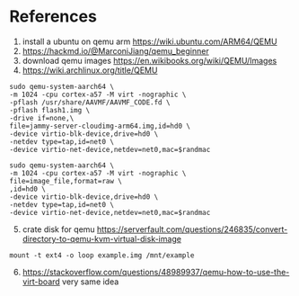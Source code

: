 # References

1. install a ubuntu on qemu arm https://wiki.ubuntu.com/ARM64/QEMU
2. https://hackmd.io/@MarconiJiang/qemu_beginner
3. download qemu images https://en.wikibooks.org/wiki/QEMU/Images
4. https://wiki.archlinux.org/title/QEMU

```
sudo qemu-system-aarch64 \
-m 1024 -cpu cortex-a57 -M virt -nographic \
-pflash /usr/share/AAVMF/AAVMF_CODE.fd \
-pflash flash1.img \
-drive if=none,\
file=jammy-server-cloudimg-arm64.img,id=hd0 \
-device virtio-blk-device,drive=hd0 \
-netdev type=tap,id=net0 \
-device virtio-net-device,netdev=net0,mac=$randmac

sudo qemu-system-aarch64 \
-m 1024 -cpu cortex-a57 -M virt -nographic \
file=image_file,format=raw \
,id=hd0 \
-device virtio-blk-device,drive=hd0 \
-netdev type=tap,id=net0 \
-device virtio-net-device,netdev=net0,mac=$randmac
```


5. crate disk for qemu https://serverfault.com/questions/246835/convert-directory-to-qemu-kvm-virtual-disk-image
```
mount -t ext4 -o loop example.img /mnt/example

```

6. https://stackoverflow.com/questions/48989937/qemu-how-to-use-the-virt-board very same idea
